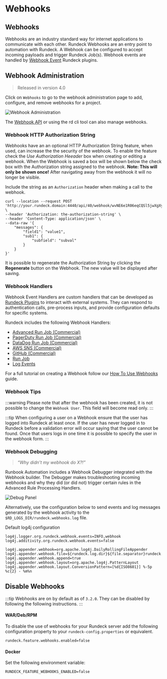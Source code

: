 # Webhooks

## Webhooks
Webhooks are an industry standard way for internet applications to communicate with each other.  Rundeck Webhooks are an entry point to automation with Rundeck.  A Webhook can be configured to accept incoming payloads and trigger Rundeck Job(s).  Webhook events are handled by [Webhook Event](/developer/16-webhook-plugins.md) Rundeck plugins.


## Webhook Administration
> Released in version 4.0

Click on `Webhooks` to go to the webhook administration page to add, configure, and remove webhooks for a project.

![Webhook Administration](/assets/img/webhook-admin.png)

The [Webhook API](/api/index.md#webhooks-beta) or using the rd cli tool can also manage webhooks.

### Webhook HTTP Authorization String

Webhooks have an an optional HTTP Authorization String feature, when used, can increase the the security of the webhook.  To enable the feature check the _Use Authorization Heeader_ box when creating or editing a webhook.  When the Webhook is saved a box will be shown below the check box with the Authorization string assigned to the webhook.  **Note: This will only be shown once!** After navigating away from the webhook it will no longer be visible.

Include the string as an `Authorization` header when making a call to the webhook.

```
curl --location --request POST 'http://your.rundeck.domain:4440/api/40/webhook/wvNE6e1R06eqCQSl5jwXgXy3IUgt5vxS#Advanced_Webhook' \
--header 'Authorization: the-authorization-string' \
--header 'Content-Type: application/json' \
--data-raw '{
    "messages": {
        "field1": "value1",
        "sub1": {
            "subfield": "subval"
        }
    }
}'
```

It is possible to regenerate the Authorization String by clicking the **Regenerate** button on the Webhook.  The new value will be displayed after saving.

### Webhook Handlers

Webhook Event Handlers are custom handlers that can be developed as [Rundeck Plugins](/developer/16-webhook-plugins.md) to interact with external systems.
They can respond to authentication calls, pre-process inputs, and provide configuration defaults for specific systems.

Rundeck includes the following Webhook Handlers:

* [Advanced Run Job (Commercial)](./webhooks/advanced-run-job.md)
* [PagerDuty Run Job (Commercial)](./webhooks/pagerduty-run-job.md)
* [DataDog Run Job  (Commercial)](./webhooks/datadog-run-job.md)
* [AWS SNS (Commercial)](./webhooks/aws-sns-webhook.md)
* [GitHub (Commercial)](./webhooks/github-webhook.md)
* [Run Job](./webhooks/run-job.md)
* [Log Events](./webhooks/log-events.md)


For a full tutorial on creating a Webhook follow our [How To Use Webhooks](/learning/howto/using-webhooks.md) guide.

### Webhook Tips

:::warning
Please note that after the webhook has been created, it is not possible to change the `Webhook User`. This field will become read only.
:::

:::tip
When configuring a user on a Webhook ensure that the user has logged into Rundeck at least once.  If the user has never logged in to Rundeck before a validation error will occur
saying that the user cannot be found. Once that users logs in one time it is possible to specify the user in the webhook form.
:::

### Webhook Debugging

>_“Why didn’t my webhook do X?!”_

Runbook Automation includes a Webhook Debugger integrated with the Webhook builder. The Debugger makes troubleshooting incoming webhooks and why they did (or did not) trigger certain rules in the Advanced Rule Processing Handlers.

![Debug Panel](/assets/img/wh-debug-panel.png)

Alternatively, use the configuration below to send events and log messages generated by the webhook activity to the `$RD_LOGS_DIR/rundeck.webhooks.log` file.

Default log4j configuration

```properties
log4j.logger.org.rundeck.webhook.events=INFO,webhook
log4j.additivity.org.rundeck.webhook.events=false

log4j.appender.webhook=org.apache.log4j.DailyRollingFileAppender
log4j.appender.webhook.file=${rundeck.log.dir}${file.separator}rundeck.webhook.log
log4j.appender.webhook.append=true
log4j.appender.webhook.layout=org.apache.log4j.PatternLayout
log4j.appender.webhook.layout.ConversionPattern=[%d{ISO8601}] %-5p %c{2} - %m%n
```  

## Disable Webhooks
:::tip
Webhooks are on by default as of `3.2.0`. They can be disabled by following the following instructions.
:::

#### WAR/Deb/RPM
To disable the use of webhooks for your Rundeck server add the following configuration property to
your `rundeck-config.properties` or equivalent.

```properties
rundeck.feature.webhooks.enabled=false
```

#### Docker
Set the following environment variable:
```properties
RUNDECK_FEATURE_WEBHOOKS_ENABLED=false
```
